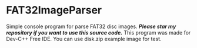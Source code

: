 # FAT32ImageParser
Simple console program for parse FAT32 disc images.
***Please star my repository if you want to use this source code.***
This program was made for Dev-C++ Free IDE.
You can use disk.zip example image for test.
